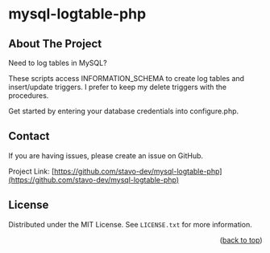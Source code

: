# mysql-logtable-php

<div id="top"></div>

## About The Project

Need to log tables in MySQL?

These scripts access INFORMATION_SCHEMA to create log tables and insert/update triggers.
I prefer to keep my delete triggers with the procedures.

Get started by entering your database credentials into configure.php.

## Contact

If you are having issues, please create an issue on GitHub.

Project Link: [https://github.com/stavo-dev/mysql-logtable-php](https://github.com/stavo-dev/mysql-logtable-php)

## License

Distributed under the MIT License. See `LICENSE.txt` for more information.

<p align="right">(<a href="#top">back to top</a>)</p>
